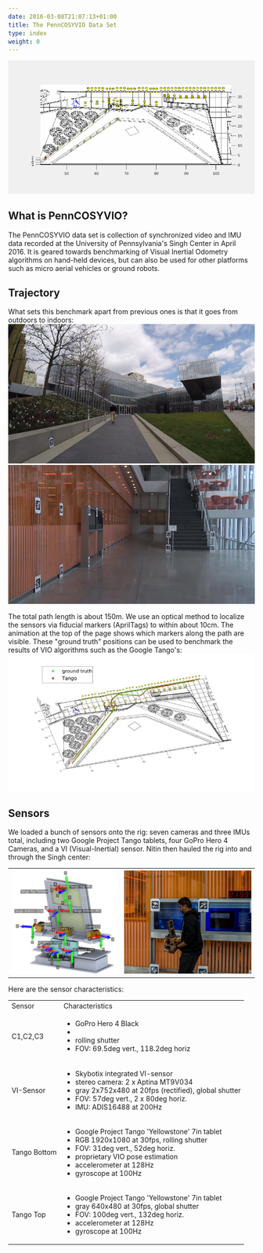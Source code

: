 ```yaml
---
date: 2016-03-08T21:07:13+01:00
title: The PennCOSYVIO Data Set
type: index
weight: 0
---
```

![ground truth from markers](pics/trajectory_animation.gif)
## What is PennCOSYVIO?

The PennCOSYVIO data set is collection of synchronized video and IMU data recorded at the University of Pennsylvania's Singh Center in April 2016. It is geared towards benchmarking of Visual Inertial Odometry algorithms on hand-held devices, but can also be used for other platforms such as micro aerial vehicles or ground robots.

## Trajectory
What sets this benchmark apart from previous ones is that it goes from outdoors to indoors:<br>
![Singh Center from the outside](pics/singh_outdoors_gopro.jpg)<br>
![inside the Singh Center](pics/singh_indoors_tango_rgb.jpg)<br>

The total path length is about 150m. We use an optical method to localize the sensors via fiducial markers (AprilTags) to within about 10cm. The animation at the top of the page shows which markers along the path are visible. These "ground truth" positions can be used to benchmark the results of VIO algorithms such as the Google Tango's:
![sequence AS trajectory](pics/sequence_as.jpg)

## Sensors
We loaded a bunch of sensors onto the rig: seven cameras and three IMUs total, including two Google Project Tango tablets, four GoPro Hero 4 Cameras, and a VI (Visual-Inertial) sensor. 
Nitin then hauled the rig into and through the Singh center:<br>
<table>
<tr>
<td><img src="pics/rig.jpg" width="500"></td>
<td><img src="pics/rig_carried.jpg" width="600"></td></tr>
</table>

Here are the sensor characteristics:
<table>
<tr><td>Sensor</td><td>Characteristics</td></tr>
<tr>
<td>C1,C2,C3</td>
<td>
<ul><li>GoPro Hero 4 Black</li>
<li><RGB 1920x1080 at 30fps on 'W' (wide) setting</li>
<li>rolling shutter</li>
<li>FOV: 69.5deg vert., 118.2deg horiz</li>
</ul>
</td>
</tr>
<tr>
<td>VI-Sensor</td>
<td>
<ul>
<li>Skybotix integrated VI-sensor</li>
<li>stereo camera: 2 x Aptina MT9V034</li>
<li>gray 2x752x480 at 20fps (rectified), global shutter</li>
<li>FOV: 57deg vert., 2 x 80deg horiz.</li>
<li>IMU: ADIS16488 at 200Hz</li>
</ul>
</td>
</tr>
<tr>
<td>Tango Bottom</td>
<td>
<ul>
<li>Google Project Tango 'Yellowstone' 7in tablet</li>
<li>RGB 1920x1080 at 30fps, rolling shutter</li>
<li>FOV: 31deg vert., 52deg horiz.</li>
<li>proprietary VIO pose estimation</li>
<li>accelerometer at 128Hz</li>
<li>gyroscope at 100Hz</li>
</ul>
</td>
</tr>
<tr>
<td>Tango Top</td>
<td>
<ul>
<li>Google Project Tango 'Yellowstone' 7in tablet</li>
<li>gray 640x480 at 30fps, global shutter</li>
<li>FOV: 100deg vert., 132deg horiz.</li>
<li>accelerometer at 128Hz</li>
<li>gyroscope at 100Hz</li>
</ul>
</td>
</tr>
</table>

